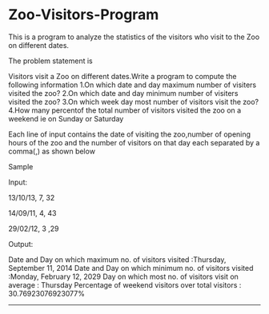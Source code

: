 Zoo-Visitors-Program
====================

This is a program to analyze the statistics of the visitors who visit to the Zoo on different dates.

The problem statement is 

Visitors visit a Zoo on different dates.Write a program to compute the following information
1.On which date and day maximum number of visiters visited the zoo?
2.On which date and day minimum number of visiters visited the zoo?
3.On which week day most number of visitors visit the zoo?
4.How many percentof the total number of visitors visited the zoo on a weekend ie on Sunday or Saturday

Each line of input contains the date of visiting the zoo,number of opening hours of the zoo and the number
of visitors on that day each separated by a comma(,) as shown below


Sample 

Input:

13/10/13, 7, 32

14/09/11, 4, 43

29/02/12, 3 ,29


Output:

Date and Day on which maximum no. of visitors visited :Thursday, September 11, 2014
Date and Day on which minimum no. of visitors visited :Monday, February 12, 2029
Day on which most no. of visitors visit on average : Thursday
Percentage of weekend visitors over total visitors : 30.76923076923077%


  ****************************

